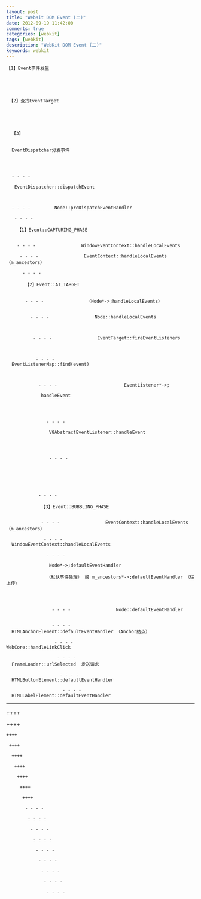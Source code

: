 ```yaml
---
layout: post
title: "WebKit DOM Event (二)"
date: 2012-09-19 11:42:00 
comments: true
categories: [webkit]
tags: [webkit]
description: "WebKit DOM Event (二)"
keywords: webkit
---
```



 
  
   
    
    
   
  
 
 
  
  
 
 
  
   
    【1】Event事件发生
   
  
  
   
    
     【2】查找EventTarget
    
   
   
    
     
      【3】
     
     
      EventDispatcher分发事件
     
    
    
     
      - - - -
      
       EventDispatcher::dispatchEvent
      
     
     
      - - - -         Node::preDispatchEventHandler
      
       - - - -
       
        【1】Event::CAPTURING_PHASE
       
       
        - - - -                 WindowEventContext::handleLocalEvents
        
         - - - -                 EventContext::handleLocalEvents （m_ancestors）
         
          - - - -
          
           【2】Event::AT_TARGET
          
          
           - - - -                （Node*->;handleLocalEvents）
           
            
             - - - -                 Node::handleLocalEvents
            
            
             
              - - - -                 EventTarget::fireEventListeners
             
             
              
               - - - -                         EventListenerMap::find(event)
              
              
               
                - - - -                         EventListener*->;
                
                 handleEvent
                
                
                 
                  
                   - - - -
                   
                    V8AbstractEventListener::handleEvent
                   
                  
                  
                   
                    - - - -
                   
                  
                 
                
               
               
                - - - -
                
                 【3】Event::BUBBLING_PHASE
                
                
                 - - - -                 EventContext::handleLocalEvents （m_ancestors）
                 
                  - - - -                 WindowEventContext::handleLocalEvents
                  
                   - - - -
                   
                    Node*->;defaultEventHandler
                   
                   （默认事件处理） 或 m_ancestors*->;defaultEventHandler （往上传）
                   
                   
                   
                    
                     - - - -                 Node::defaultEventHandler
                    
                    
                     - - - -                 HTMLAnchorElement::defaultEventHandler （Anchor结点）
                     
                      - - - -                         WebCore::handleLinkClick
                      
                       - - - -                         FrameLoader::urlSelected  发送请求
                       
                        - - - -                 HTMLButtonElement::defaultEventHandler
                        
                         - - - -                 HTMLLabelElement::defaultEventHandler
                         
                          
                           
                           
                          
                         
                        
                       
                      
                     
                    
                   
                  
                 
                
               
              
             
            
           
          
         
        
       
      
     
    
   
  
 
 
  
   
   
  
 
 
  
   
    
    
   
  
 
 
  
   ----------------------------------------------------------
  
 
 
  
   
   
  
 
 
  ++++
  
   ++++
   
    ++++
    
     ++++
     
      ++++
      
       ++++
       
        ++++
        
         ++++
         
          ++++
          
           - - - -
           
            - - - -
            
             - - - -
             
              - - - -
              
               - - - -
               
                - - - -
                
                 - - - -
                 
                  - - - -
                  
                   - - - -
                  
                 
                
               
              
             
            
           
          
         
        
       
      
     
    
   
  
 


